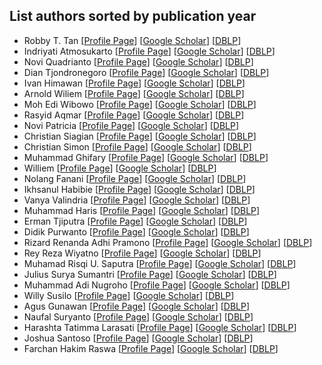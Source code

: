 ## List authors sorted by publication year
- Robby T. Tan [[Profile Page](https://tanrobby.github.io/)] [[Google Scholar](https://scholar.google.com/citations?user=MOD0gv4AAAAJ&hl=en)] [[DBLP](https://dblp.org/pid/t/RobbyTTan.html)]
- Indriyati Atmosukarto [[Profile Page](https://sites.google.com/site/indriatmosukarto/)] [[Google Scholar](https://scholar.google.com.sg/citations?user=rnOSpKcAAAAJ)] [[DBLP](https://dblp.org/pid/55/6132.html)]
- Novi Quadrianto [[Profile Page](https://profiles.sussex.ac.uk/p335583-novi-quadrianto)] [[Google Scholar](https://scholar.google.com/citations?user=I-rLzGcAAAAJ&hl=en)] [[DBLP](https://dblp.org/pid/06/580.html)]
- Dian Tjondronegoro [[Profile Page]()] [[Google Scholar]()] [[DBLP]()]
- Ivan Himawan [[Profile Page]()] [[Google Scholar]()] [[DBLP]()]
- Arnold Wiliem [[Profile Page]()] [[Google Scholar]()] [[DBLP]()]
- Moh Edi Wibowo [[Profile Page]()] [[Google Scholar]()] [[DBLP]()]
- Rasyid Aqmar [[Profile Page]()] [[Google Scholar]()] [[DBLP]()]
- Novi Patricia [[Profile Page]()] [[Google Scholar]()] [[DBLP]()]
- Christian Siagian [[Profile Page]()] [[Google Scholar]()] [[DBLP]()]
- Christian Simon [[Profile Page]()] [[Google Scholar]()] [[DBLP]()]
- Muhammad Ghifary [[Profile Page]()] [[Google Scholar]()] [[DBLP]()]
- Williem [[Profile Page](https://williem.dev)] [[Google Scholar](https://scholar.google.com/citations?user=XS9FjigAAAAJ&hl=en)] [[DBLP](https://dblp.org/pid/146/7535.html)]
- Nolang Fanani [[Profile Page]()] [[Google Scholar]()] [[DBLP]()]
- Ikhsanul Habibie [[Profile Page]()] [[Google Scholar]()] [[DBLP]()]
- Vanya Valindria [[Profile Page]()] [[Google Scholar]()] [[DBLP]()]
- Muhammad Haris [[Profile Page]()] [[Google Scholar]()] [[DBLP]()]
- Erman Tjiputra [[Profile Page]()] [[Google Scholar]()] [[DBLP]()]
- Didik Purwanto [[Profile Page]()] [[Google Scholar]()] [[DBLP]()]
- Rizard Renanda Adhi Pramono [[Profile Page]()] [[Google Scholar]()] [[DBLP]()]
- Rey Reza Wiyatno [[Profile Page]()] [[Google Scholar]()] [[DBLP]()]
- Muhamad Risqi U. Saputra [[Profile Page]()] [[Google Scholar]()] [[DBLP]()]
- Julius Surya Sumantri [[Profile Page]()] [[Google Scholar]()] [[DBLP]()]
- Muhammad Adi Nugroho [[Profile Page]()] [[Google Scholar]()] [[DBLP]()]
- Willy Susilo [[Profile Page]()] [[Google Scholar]()] [[DBLP]()]
- Agus Gunawan [[Profile Page]()] [[Google Scholar]()] [[DBLP]()]
- Naufal Suryanto [[Profile Page]()] [[Google Scholar]()] [[DBLP]()]
- Harashta Tatimma Larasati [[Profile Page]()] [[Google Scholar]()] [[DBLP]()]
- Joshua Santoso [[Profile Page]()] [[Google Scholar]()] [[DBLP]()]
- Farchan Hakim Raswa [[Profile Page]()] [[Google Scholar]()] [[DBLP]()]
